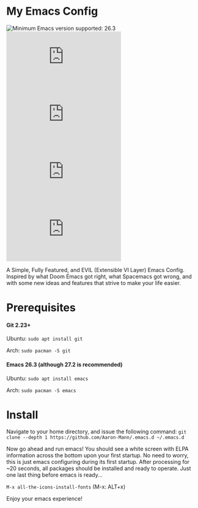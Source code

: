 # My Emacs Config

![Minimum Emacs version supported: 26.3 ](https://img.shields.io/badge/Supports-Emacs_26.3+-blueviolet.svg?style=flat-square&logo=GNU%20Emacs&logoColor=white)
[![GitHub issues](https://img.shields.io/github/issues/Aaron-Mann/.emacs.d)](https://github.com/Aaron-Mann/.emacs.d/issues)
[![GitHub forks](https://img.shields.io/github/forks/Aaron-Mann/.emacs.d)](https://github.com/Aaron-Mann/.emacs.d/network)
[![GitHub stars](https://img.shields.io/github/stars/Aaron-Mann/.emacs.d)](https://github.com/Aaron-Mann/.emacs.d/stargazers)
[![GitHub license](https://img.shields.io/github/license/Aaron-Mann/.emacs.d)](https://github.com/Aaron-Mann/.emacs.d/blob/main/LICENSE)

A Simple, Fully Featured, and EVIL (Extensible VI Layer) Emacs Config. Inspired by what Doom Emacs got right, what Spacemacs got wrong, and with some new ideas and features that strive to make your life easier.

# Prerequisites

#### Git 2.23+
Ubuntu: `sudo apt install git`

Arch: `sudo pacman -S git`

#### Emacs 26.3 (although 27.2 is recommended)
Ubuntu: `sudo apt install emacs`

Arch: `sudo pacman -S emacs`

# Install

Navigate to your home directory, and issue the following command:
`git clone --depth 1 https://github.com/Aaron-Mann/.emacs.d ~/.emacs.d`

Now go ahead and run emacs! You should see a white screen with ELPA information across the bottom upon your first startup. No need to worry, this is just emacs configuring during its first startup. After processing for ~20 seconds, all packages should be installed and ready to operate. Just one last thing before emacs is ready...

`M-x all-the-icons-install-fonts` (M-x: ALT+x)

Enjoy your emacs experience!
